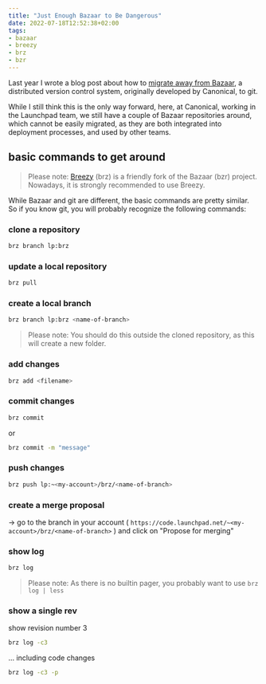 ```yaml
---
title: "Just Enough Bazaar to Be Dangerous"
date: 2022-07-18T12:52:38+02:00
tags:
- bazaar
- breezy
- brz
- bzr
---
```


Last year I wrote a blog post about how to [migrate away from Bazaar](/blog/migrate-a-repository-from-bazaar-to-git/),
a distributed version control system, originally developed by Canonical,
to git.

While I still think this is the only way forward,
here, at Canonical, working in the Launchpad team,
we still have a couple of Bazaar repositories around,
which cannot be easily migrated,
as they are both integrated into deployment processes,
and used by other teams.

## basic commands to get around

> Please note: [Breezy](https://www.breezy-vcs.org/) (brz) is a friendly fork
of the Bazaar (bzr) project. Nowadays, it is strongly recommended to use Breezy.

While Bazaar and git are different, the basic commands are pretty similar.
So if you know git, you will probably recognize the following commands:

### clone a repository

```bash
brz branch lp:brz
```

### update a local repository

```bash
brz pull
```

### create a local branch

```bash
brz branch lp:brz <name-of-branch>
```

> Please note: You should do this outside the cloned repository,
as this will create a new folder.

### add changes

```bash
brz add <filename>
```

### commit changes

```bash
brz commit
```

or

```bash
brz commit -m "message"
```

### push changes

```bash
brz push lp:~<my-account>/brz/<name-of-branch>
```

### create a merge proposal

-> go to the branch in your account
( `https://code.launchpad.net/~<my-account>/brz/<name-of-branch>` )
 and click on "Propose for merging"

### show log

```bash
brz log
```

> Please note: As there is no builtin pager, you probably want to use `brz log | less`

### show a single rev

show revision number 3

```bash
brz log -c3
```

... including code changes

```bash
brz log -c3 -p
```
